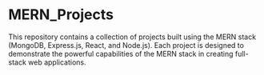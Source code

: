 # MERN_Projects
This repository contains a collection of projects built using the MERN stack (MongoDB, Express.js, React, and Node.js). Each project is designed to demonstrate the powerful capabilities of the MERN stack in creating full-stack web applications.
